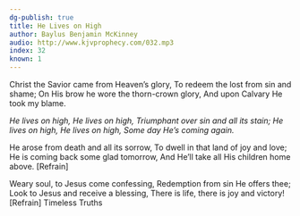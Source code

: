 ```yaml
---
dg-publish: true
title: He Lives on High
author: Baylus Benjamin McKinney
audio: http://www.kjvprophecy.com/032.mp3
index: 32
known: 1
---
```


Christ the Savior came from Heaven’s glory,
To redeem the lost from sin and shame;
On His brow he wore the thorn-crown glory,
And upon Calvary He took my blame.

*He lives on high, He lives on high,
Triumphant over sin and all its stain;
He lives on high, He lives on high,
Some day He’s coming again.*

He arose from death and all its sorrow,
To dwell in that land of joy and love;
He is coming back some glad tomorrow,
And He’ll take all His children home above. [Refrain]

Weary soul, to Jesus come confessing,
Redemption from sin He offers thee;
Look to Jesus and receive a blessing,
There is life, there is joy and victory! [Refrain]
Timeless Truths